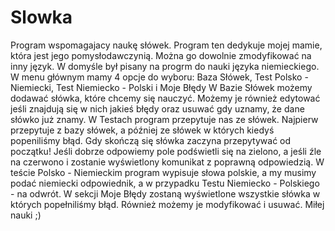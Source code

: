 # Slowka
Program wspomagajacy naukę słówek. 
Program ten dedykuje mojej mamie, która jest jego pomysłodawczynią.
Można go dowolnie zmodyfikować na inny język. W domyśle był pisany na progrm do nauki języka niemieckiego. 
W menu głównym mamy 4 opcje do wyboru: Baza Słówek, Test Polsko - Niemiecki, Test Niemiecko - Polski i Moje Błędy
W Bazie Słówek możemy dodawać słówka, które chcemy się nauczyć. Możemy je również edytować jeśli znajdują się w nich jakieś błędy oraz usuwać gdy uznamy, że dane słówko już znamy.
W Testach program przepytuje nas ze słówek. Najpierw przepytuje z bazy słówek, a później ze słówek w których kiedyś popeniliśmy błąd. Gdy skończą się słówka zaczyna przepytywać od początku! Jeśli dobrze odpowiemy pole podświetli się na zielono, a jeśli źle na czerwono i zostanie wyświetlony komunikat z poprawną odpowiedzią. W teście Polsko - Niemieckim program wypisuje słowa polskie, a my musimy podać niemiecki odpowiednik, a w przypadku Testu Niemiecko - Polskiego - na odwrót.
W sekcji Moje Błędy zostaną wyświetlone wszystkie słówka w których popełniliśmy błąd. Również możemy je modyfikować i usuwać. 
Miłej nauki ;)
